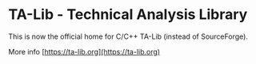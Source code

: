 # TA-Lib - Technical Analysis Library
This is now the official home for C/C++ TA-Lib (instead of SourceForge).

More info [https://ta-lib.org](https://ta-lib.org)
